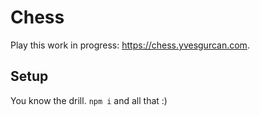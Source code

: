 # Chess

Play this work in progress: https://chess.yvesgurcan.com.

## Setup

You know the drill. `npm i` and all that :)
